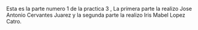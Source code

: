 Esta es la parte numero 1 de la practica 3 , La primera parte la realizo Jose Antonio Cervantes Juarez y la segunda parte la realizo Iris Mabel Lopez Catro.
